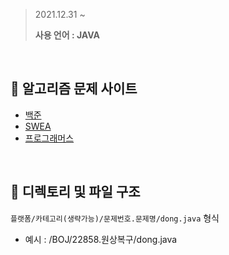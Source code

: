 > 2021.12.31 ~  
> 
> **사용 언어 : JAVA**
<br>

## 📙 알고리즘 문제 사이트
- [백준](https://www.acmicpc.net/)
- [SWEA](https://swexpertacademy.com/main/main.do)
- [프로그래머스](https://programmers.co.kr/learn/challenges)
<br>  

## 🌱 디렉토리 및 파일 구조
`플랫폼/카테고리(생략가능)/문제번호.문제명/dong.java` 형식
- 예시 : /BOJ/22858.원상복구/dong.java
<br>  